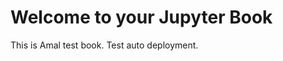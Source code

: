 # Welcome to your Jupyter Book

This is Amal test book. Test auto deployment.

```{tableofcontents}
```
